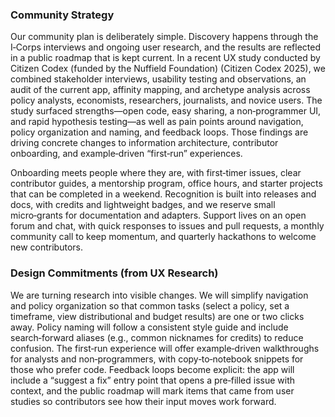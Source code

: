### Community Strategy
Our community plan is deliberately simple. Discovery happens through the I‑Corps interviews and ongoing user research, and the results are reflected in a public roadmap that is kept current. In a recent UX study conducted by Citizen Codex (funded by the Nuffield Foundation) (Citizen Codex 2025), we combined stakeholder interviews, usability testing and observations, an audit of the current app, affinity mapping, and archetype analysis across policy analysts, economists, researchers, journalists, and novice users. The study surfaced strengths—open code, easy sharing, a non‑programmer UI, and rapid hypothesis testing—as well as pain points around navigation, policy organization and naming, and feedback loops. Those findings are driving concrete changes to information architecture, contributor onboarding, and example‑driven “first‑run” experiences.

Onboarding meets people where they are, with first‑timer issues, clear contributor guides, a mentorship program, office hours, and starter projects that can be completed in a weekend. Recognition is built into releases and docs, with credits and lightweight badges, and we reserve small micro‑grants for documentation and adapters. Support lives on an open forum and chat, with quick responses to issues and pull requests, a monthly community call to keep momentum, and quarterly hackathons to welcome new contributors.

### Design Commitments (from UX Research)
We are turning research into visible changes. We will simplify navigation and policy organization so that common tasks (select a policy, set a timeframe, view distributional and budget results) are one or two clicks away. Policy naming will follow a consistent style guide and include search‑forward aliases (e.g., common nicknames for credits) to reduce confusion. The first‑run experience will offer example‑driven walkthroughs for analysts and non‑programmers, with copy‑to‑notebook snippets for those who prefer code. Feedback loops become explicit: the app will include a “suggest a fix” entry point that opens a pre‑filled issue with context, and the public roadmap will mark items that came from user studies so contributors see how their input moves work forward.
